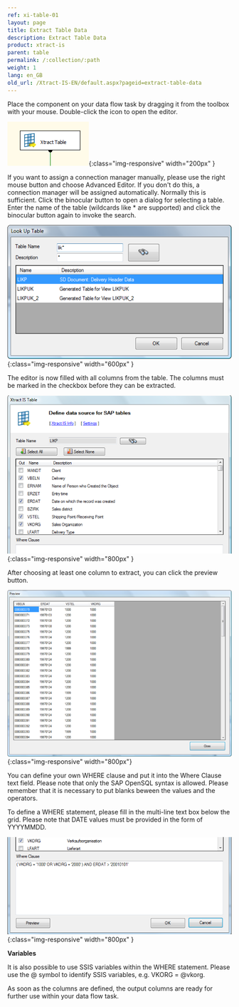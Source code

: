 ```yaml
---
ref: xi-table-01
layout: page
title: Extract Table Data
description: Extract Table Data
product: xtract-is
parent: table
permalink: /:collection/:path
weight: 1
lang: en_GB
old_url: /Xtract-IS-EN/default.aspx?pageid=extract-table-data
---
```


Place the component on your data flow task by dragging it from the toolbox with your mouse. Double-click the icon to open the editor.

![Table-01](/img/content/Table-01.png){:class="img-responsive" width="200px" }

If you want to assign a connection manager manually, please use the right mouse button and choose Advanced Editor. If you don't do this, a connection manager will be assigned automatically. Normally this is sufficient.
Click the binocular button to open a dialog for selecting a table. Enter the name of the table (wildcards like * are supported) and click the binocular button again to invoke the search.

![Table-02](/img/content/Table-02.png){:class="img-responsive" width="600px" }

The editor is now filled with all columns from the table. The columns must be marked in the checkbox before they can be extracted.

![Table-03](/img/content/Table-03.png){:class="img-responsive" width="800px" }

After choosing at least one column to extract, you can click the preview button.

![Table-04](/img/content/Table-04.png){:class="img-responsive" width="800px"}

You can define your own WHERE clause and put it into the Where Clause text field. Please note that only the SAP OpenSQL syntax is allowed. Please remember that it is necessary to put blanks beween the values and the operators.

To define a WHERE statement, please fill in the multi-line text box below the grid. Please note that DATE values must be provided in the form of YYYYMMDD.

![Table-05](/img/content/Table-05.png){:class="img-responsive" width="800px" }

**Variables**

It is also possible to use SSIS variables within the WHERE statement. Please use the @ symbol to identify SSIS variables, e.g. VKORG = @vkorg.



As soon as the columns are defined, the output columns are ready for further use within your data flow task.
